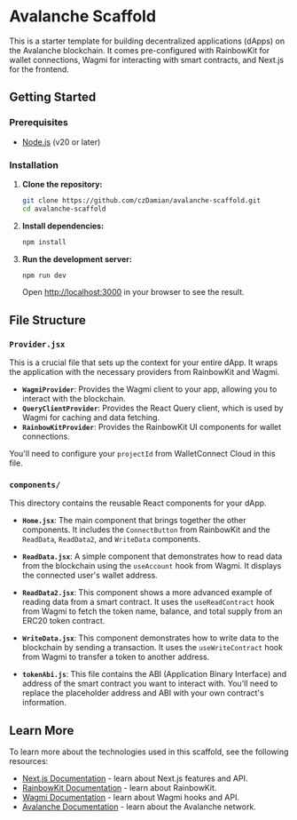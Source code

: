 # Avalanche Scaffold

This is a starter template for building decentralized applications (dApps) on the Avalanche blockchain. It comes pre-configured with RainbowKit for wallet connections, Wagmi for interacting with smart contracts, and Next.js for the frontend.

## Getting Started

### Prerequisites

- [Node.js](https://nodejs.org/en/) (v20 or later)

### Installation

1.  **Clone the repository:**

    ```bash
    git clone https://github.com/czDamian/avalanche-scaffold.git
    cd avalanche-scaffold
    ```

2.  **Install dependencies:**

    ```bash
    npm install
    ```

3.  **Run the development server:**

    ```bash
    npm run dev
    ```

    Open [http://localhost:3000](http://localhost:3000) in your browser to see the result.

## File Structure

### `Provider.jsx`

This is a crucial file that sets up the context for your entire dApp. It wraps the application with the necessary providers from RainbowKit and Wagmi.

-   **`WagmiProvider`**: Provides the Wagmi client to your app, allowing you to interact with the blockchain.
-   **`QueryClientProvider`**: Provides the React Query client, which is used by Wagmi for caching and data fetching.
-   **`RainbowKitProvider`**: Provides the RainbowKit UI components for wallet connections.

You'll need to configure your `projectId` from WalletConnect Cloud in this file.

### `components/`

This directory contains the reusable React components for your dApp.

-   **`Home.jsx`**: The main component that brings together the other components. It includes the `ConnectButton` from RainbowKit and the `ReadData`, `ReadData2`, and `WriteData` components.

-   **`ReadData.jsx`**: A simple component that demonstrates how to read data from the blockchain using the `useAccount` hook from Wagmi. It displays the connected user's wallet address.

-   **`ReadData2.jsx`**: This component shows a more advanced example of reading data from a smart contract. It uses the `useReadContract` hook from Wagmi to fetch the token name, balance, and total supply from an ERC20 token contract.

-   **`WriteData.jsx`**: This component demonstrates how to write data to the blockchain by sending a transaction. It uses the `useWriteContract` hook from Wagmi to transfer a token to another address.

-   **`tokenAbi.js`**: This file contains the ABI (Application Binary Interface) and address of the smart contract you want to interact with. You'll need to replace the placeholder address and ABI with your own contract's information.

## Learn More

To learn more about the technologies used in this scaffold, see the following resources:

-   [Next.js Documentation](https://nextjs.org/docs) - learn about Next.js features and API.
-   [RainbowKit Documentation](https://www.rainbowkit.com/docs) - learn about RainbowKit.
-   [Wagmi Documentation](https://wagmi.sh/) - learn about Wagmi hooks and API.
-   [Avalanche Documentation](https://docs.avax.network/) - learn about the Avalanche network.
